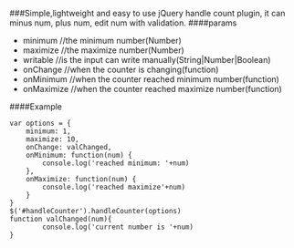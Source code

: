 ###Simple,lightweight and easy to use jQuery handle count plugin, it can minus num, plus num, edit num with validation.
####params
* minimum //the minimum number(Number)
* maximize //the maximize number(Number)
* writable //is the input can write manually(String|Number|Boolean)
* onChange //when the counter is changing(function)
* onMinimum //when the counter reached minimum number(function)
* onMaximize //when the counter reached maximize number(function)

####Example
```
var options = {
    minimum: 1,
    maximize: 10,
    onChange: valChanged,
    onMinimum: function(num) {
        console.log('reached minimum: '+num)
    },
    onMaximize: function(num) {
        console.log('reached maximize'+num)
    }
}
$('#handleCounter').handleCounter(options)
function valChanged(num){
        console.log('current number is '+num)
}
```
</code>

